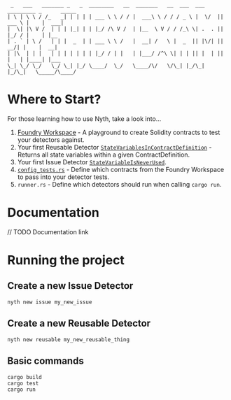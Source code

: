 ```
 _   ___   _______ _   _  ________   __  _______   __  ___  ___  _________ _      _____ 
| \ | \ \ / /_   _| | | | | ___ \ \ / / |  ___\ \ / / / _ \ |  \/  || ___ \ |    |  ___|
|  \| |\ V /  | | | |_| | | |_/ /\ V /  | |__  \ V / / /_\ \| .  . || |_/ / |    | |__  
| . ` | \ /   | | |  _  | | ___ \ \ /   |  __| /   \ |  _  || |\/| ||  __/| |    |  __| 
| |\  | | |   | | | | | | | |_/ / | |   | |___/ /^\ \| | | || |  | || |   | |____| |___ 
\_| \_/ \_/   \_/ \_| |_/ \____/  \_/   \____/\/   \/\_| |_/\_|  |_/\_|   \_____/\____/
```

# Where to Start?

For those learning how to use Nyth, take a look into...

1. [Foundry Workspace](./foundry_workspace/) - A playground to create Solidity contracts to test your detectors against.
2. Your first Reusable Detector [`StateVariablesInContractDefinition`](./src/state_variables_in_contract_definition/detector.rs) - Returns all state variables within a given ContractDefinition.
3. Your first Issue Detector [`StateVariableIsNeverUsed`](./src/state_variable_is_never_used/detector.rs).
4. [`config_tests.rs`](./src/config_tests.rs) - Define which contracts from the Foundry Workspace to pass into your detector tests.
5. `runner.rs` - Define which detectors should run when calling `cargo run`.

# Documentation

// TODO Documentation link

# Running the project

## Create a new Issue Detector

```
nyth new issue my_new_issue
```

## Create a new Reusable Detector

```
nyth new reusable my_new_reusable_thing
```

## Basic commands

```
cargo build
cargo test
cargo run
```